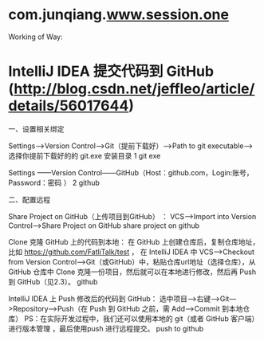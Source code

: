 # com.junqiang.www.session.one


Working of Way:

# IntelliJ IDEA 提交代码到 GitHub (http://blog.csdn.net/jeffleo/article/details/56017644)

一、设置相关绑定

Settings—>Version Control—>Git（提前下载好）—>Path to git executable—>选择你提前下载好的的 git.exe 安装目录
1 git exe

Settings ——Version Control——GitHub（Host：github.com，Login:账号，Password：密码 ）
2 github


二、配置远程

Share Project on GitHub（上传项目到GitHub） ：
VCS—>Import into Version Control—>Share Project on GitHub
share project on github

Clone 克隆 GitHub 上的代码到本地：
在 GitHub 上创建仓库后，复制仓库地址，比如 https://github.com/FatliTalk/test ，
在 IntelliJ IDEA 中 VCS—>Checkout from Version Control—>Git（或GitHub）中，粘贴仓库url地址（选择仓库），从 GitHub 仓库中 Clone 克隆一份项目，然后就可以在本地进行修改，然后再 Push 到 GitHub（见2.3）。
github

IntelliJ IDEA 上 Push 修改后的代码到 GitHub：
选中项目—>右键—>Git—>Repository—>Push（在 Push 到 GitHub 之前，需 Add—>Commit 到本地仓库）
PS：在实际开发过程中，我们还可以使用本地的 git（或者 GitHub 客户端）进行版本管理 ，最后使用push 进行远程提交。
push to github

